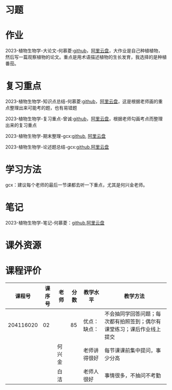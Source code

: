 # 习题

# 作业

2023-植物生物学-大论文-何慕菱:[github](https://github.com/HeMuling/SCU-Biology-Guide/blob/main/大一下/植物生物学/作业/2023-植物生物学-大论文-何慕菱.pdf)，[阿里云盘](https://www.aliyundrive.com/s/vZDnodpu7Za)，大作业是自己种植植物，然后写一篇观察植物的论文。重点是用术语描述植物的生长发育，我选择的是种植番茄。

# 复习重点

2023-植物生物学-知识点总结-何慕菱:[github](https://github.com/HeMuling/SCU-Biology-Guide/blob/main/大一下/植物生物学/复习重点/2023-植物生物学-知识点总结-何慕菱.pdf)，[阿里云盘](https://www.aliyundrive.com/s/s7W8Hzr8EFu)，这是根据老师画的重点整理出来可能考的题，也有易错题

2023-植物生物学-复习重点-曾诚:[github](https://github.com/SCUBioGuide/SCU-Biology-Guide/blob/main/大一下/植物生物学/复习重点/2023-植物生物学-复习重点-曾诚.doc)，[阿里云盘](https://www.aliyundrive.com/s/m6zdJSYVPtF)，根据老师勾画考点而整理出来的复习重点

2023-植物生物学-期末整理-gcx:[github](https://github.com/SCUBioGuide/SCU-Biology-Guide/blob/main/大一下/植物生物学/复习重点/2023-植物生物学-期末整理-gcx.pdf), [阿里云盘](https://www.aliyundrive.com/s/fnU5TZnDcEq)

2023-植物生物学-论述题总结-gcx:[github](https://github.com/SCUBioGuide/SCU-Biology-Guide/blob/main/大一下/植物生物学/复习重点/2023-植物生物学-论述题总结-gcx.docx),[阿里云盘](https://www.aliyundrive.com/s/jwXxkYqVu7T)

# 学习方法

gcx：建议每个老师的最后一节课都去听一下重点，尤其是何兴金老师。

# 笔记

2023-植物生物学-笔记-何慕菱：[github](https://github.com/HeMuling/SCU-Biology-Guide/blob/main/大一下/植物生物学/笔记/2023-植物生物学-笔记-何慕菱.pdf),[阿里云盘](https://www.aliyundrive.com/s/s7W8Hzr8EFu)

# 课外资源

# 课程评价

| 课程号 | 课序号 | 老师 | 分数 | 教学水平 | 教学方法 |
|-------|-------|-----|---------|---------|-------|
| 204116020 | 02 |  | 85 | 优点：缺点： | 不会抽同学回答问题；每次都有拍照签到；偶尔有课堂练习；课后作业线上提交 |
|  |  | 何兴金 |  | 老师讲得很好 | 每节课课前集中提问，事少分高 |
|  |  | 白洁 |  | 老师人很好 | 事情很多，不抽问不考勤 |